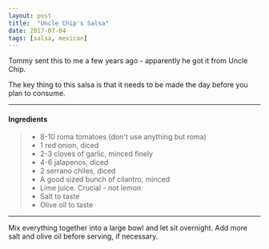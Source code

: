 ```yaml
---
layout: post
title:  "Uncle Chip's Salsa"
date: 2017-07-04
tags: [salsa, mexican]
---
```


Tommy sent this to me a few years ago - apparently he got it from Uncle Chip.

The key thing to this salsa is that it needs to be made the day before you plan to consume.

---

#### Ingredients

> * 8-10 roma tomatoes (don't use anything but roma)
> * 1 red onion, diced
> * 2-3 cloves of garlic, minced finely
> * 4-6 jalapenos, diced
> * 2 serrano chiles, diced
> * A good sized bunch of cilantro, minced
> * Lime juice. Crucial - not lemon
> * Salt to taste
> * Olive oil to taste

---

Mix everything together into a large bowl and let sit overnight. Add more salt and olive oil before serving, if necessary.

